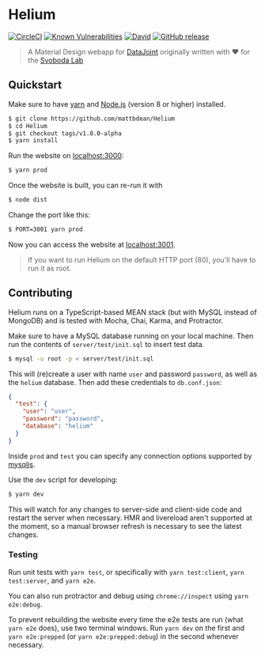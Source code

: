 # Helium

[![CircleCI](https://img.shields.io/circleci/project/github/mattbdean/Helium.svg)](https://circleci.com/gh/mattbdean/Helium)
[![Known Vulnerabilities](https://snyk.io/test/github/mattbdean/Helium/badge.svg)](https://snyk.io/test/github/mattbdean/Helium)
[![David](https://img.shields.io/david/mattbdean/Helium.svg)](https://david-dm.org/mattbdean/Helium)
[![GitHub release](https://img.shields.io/github/release/mattbdean/Helium.svg)](https://github.com/mattbdean/Helium/releases)

> A Material Design webapp for [DataJoint](https://datajoint.github.io/) originally written with :heart: for the [Svoboda Lab](https://www.janelia.org/lab/svoboda-lab)

## Quickstart

Make sure to have [yarn](https://yarnpkg.com/lang/en/docs/install/) and [Node.js](https://nodejs.org/en/download/) (version 8 or higher) installed.

```sh
$ git clone https://github.com/mattbdean/Helium
$ cd Helium
$ git checkout tags/v1.0.0-alpha
$ yarn install
```

Run the website on [localhost:3000](http://localhost:3000):

```sh
$ yarn prod
```

Once the website is built, you can re-run it with

```sh
$ node dist
```

Change the port like this:

```sh
$ PORT=3001 yarn prod
```

Now you can access the website at [localhost:3001](http://localhost:3001).

> If you want to run Helium on the default HTTP port (80), you'll have to run it as root. 

## Contributing

Helium runs on a TypeScript-based MEAN stack (but with MySQL instead of MongoDB) and is tested with Mocha, Chai, Karma, and Protractor.

Make sure to have a MySQL database running on your local machine. Then run the contents of `server/test/init.sql` to insert test data.

```sh
$ mysql -u root -p < server/test/init.sql
```

This will (re)create a user with name `user` and password `password`, as well as the `helium` database. Then add these credentials to `db.conf.json`:

```json
{
  "test": {
    "user": "user",
    "password": "password",
    "database": "helium"
  }
}
```

Inside  `prod` and `test` you can specify any connection options supported by [mysqljs](https://github.com/mysqljs/mysql#connection-options).

Use the `dev` script for developing:

```sh
$ yarn dev
```

This will watch for any changes to server-side and client-side code and restart the server when necessary. HMR and livereload aren't supported at the moment, so a manual browser refresh is necessary to see the latest changes.

### Testing

Run unit tests with `yarn test`, or specifically with `yarn test:client`, `yarn test:server`, and `yarn e2e`.

You can also run protractor and debug using `chrome://inspect` using `yarn e2e:debug`.

To prevent rebuilding the website every time the e2e tests are run (what `yarn e2e` does), use two terminal windows. Run `yarn dev` on the first and `yarn e2e:prepped` (or `yarn e2e:prepped:debug`) in the second whenever necessary.

